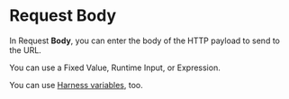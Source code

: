 # Request Body

In Request **Body**, you can enter the body of the HTTP payload to send to the URL.

You can use a Fixed Value, Runtime Input, or Expression.

You can use [Harness variables](../../../platform/12_Variables-and-Expressions/harness-variables.md), too.
